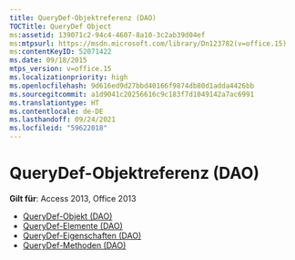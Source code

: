 ```yaml
---
title: QueryDef-Objektreferenz (DAO)
TOCTitle: QueryDef Object
ms:assetid: 139071c2-94c4-4607-8a10-3c2ab39d04ef
ms:mtpsurl: https://msdn.microsoft.com/library/Dn123782(v=office.15)
ms:contentKeyID: 52071422
ms.date: 09/18/2015
mtps_version: v=office.15
ms.localizationpriority: high
ms.openlocfilehash: 9d616ed9d27bbd40166f9874db80d1adda4426bb
ms.sourcegitcommit: a1d9041c20256616c9c183f7d1049142a7ac6991
ms.translationtype: HT
ms.contentlocale: de-DE
ms.lasthandoff: 09/24/2021
ms.locfileid: "59622018"
---
```

# <a name="querydef-object-reference-dao"></a>QueryDef-Objektreferenz (DAO)

**Gilt für**: Access 2013, Office 2013

- [QueryDef-Objekt (DAO)](querydef-object-dao.md)
- [QueryDef-Elemente (DAO)](querydef-members-dao.md)
- [QueryDef-Eigenschaften (DAO)](querydef-properties-dao.md)
- [QueryDef-Methoden (DAO)](querydef-methods-dao.md)

